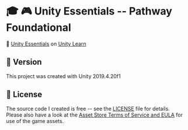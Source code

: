 # :mortar_board: :video_game: Unity Essentials -- Pathway Foundational

:link: [Unity Essentials](https://learn.unity.com/pathway/unity-essentials) on [Unity Learn](https://learn.unity.com/)

## :memo: Version

This project was created with Unity 2019.4.20f1

## :page_with_curl: License

The source code I created is free -- see the [LICENSE](UNLICENSE) file for details.  
Please also have a look at the [Asset Store Terms of Service and EULA](https://unity3d.com/legal/as_terms) for use of the game assets.
